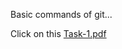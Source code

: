 Basic commands of git...

Click on this [Task-1.pdf](https://github.com/ASM313/Data-Science-Real-World-Projects/files/9703294/Task-1.pdf)
